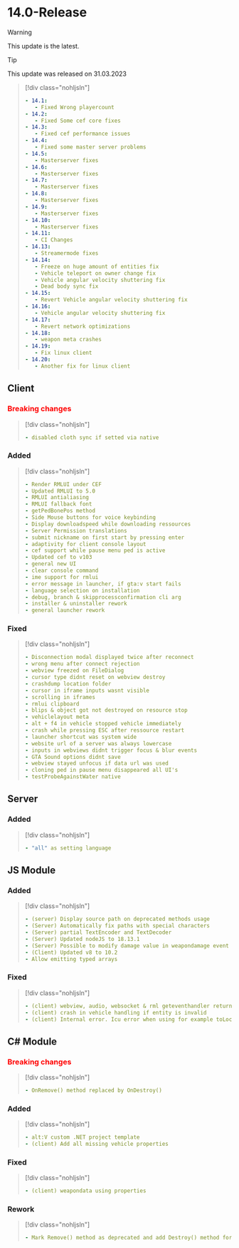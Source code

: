 # 14.0-Release

> [!WARNING]
> This update is the latest.

> [!TIP]
> This update was released on 31.03.2023

> [!div class="nohljsln"]
> ```yaml
> - 14.1:
>    - Fixed Wrong playercount
> - 14.2:
>    - Fixed Some cef core fixes
> - 14.3:
>    - Fixed cef performance issues
> - 14.4:
>    - Fixed some master server problems
> - 14.5:
>    - Masterserver fixes
> - 14.6:
>    - Masterserver fixes
> - 14.7:
>    - Masterserver fixes
> - 14.8:
>    - Masterserver fixes
> - 14.9:
>    - Masterserver fixes
> - 14.10:
>    - Masterserver fixes
> - 14.11:
>    - CI Changes
> - 14.13:
>    - Streamermode fixes
> - 14.14:
>    - Freeze on huge amount of entities fix
>    - Vehicle teleport on owner change fix
>    - Vehicle angular velocity shuttering fix
>    - Dead body sync fix
> - 14.15:
>    - Revert Vehicle angular velocity shuttering fix
> - 14.16:
>    - Vehicle angular velocity shuttering fix
> - 14.17:
>    - Revert network optimizations
> - 14.18:
>    - weapon meta crashes
> - 14.19:
>    - Fix linux client
> - 14.20:
>    - Another fix for linux client
> ```

## Client

### <span style="color: red;">Breaking changes</span>

> [!div class="nohljsln"]
> ```yaml
> - disabled cloth sync if setted via native
> ```

### Added

> [!div class="nohljsln"]
> ```yaml
> - Render RMLUI under CEF
> - Updated RMLUI to 5.0
> - RMLUI antialiasing
> - RMLUI fallback font
> - getPedBonePos method
> - Side Mouse buttons for voice keybinding
> - Display downloadspeed while downloading ressources
> - Server Permission translations
> - submit nickname on first start by pressing enter
> - adaptivity for client console layout
> - cef support while pause menu ped is active
> - Updated cef to v103
> - general new UI
> - clear console command
> - ime support for rmlui
> - error message in launcher, if gta:v start fails
> - language selection on installation
> - debug, branch & skipprocessconfirmation cli arg
> - installer & uninstaller rework
> - general launcher rework
> ```

### Fixed

> [!div class="nohljsln"]
> ```yaml
> - Disconnection modal displayed twice after reconnect
> - wrong menu after connect rejection
> - webview freezed on FileDialog
> - cursor type didnt reset on webview destroy
> - crashdump location folder
> - cursor in iframe inputs wasnt visible
> - scrolling in iframes
> - rmlui clipboard
> - blips & object got not destroyed on resource stop
> - vehiclelayout meta
> - alt + f4 in vehicle stopped vehicle immediately
> - crash while pressing ESC after ressource restart
> - launcher shortcut was system wide
> - website url of a server was always lowercase
> - inputs in webviews didnt trigger focus & blur events
> - GTA Sound options didnt save
> - webview stayed unfocus if data url was used
> - cloning ped in pause menu disappeared all UI's
> - testProbeAgainstWater native
> ```

## Server

### Added

> [!div class="nohljsln"]
> ```yaml
> - "all" as setting language
> ```

## JS Module

### Added
> [!div class="nohljsln"]
> ```yaml
> - (server) Display source path on deprecated methods usage
> - (Server) Automatically fix paths with special characters
> - (Server) partial TextEncoder and TextDecoder
> - (Server) Updated nodeJS to 18.13.1
> - (Server) Possible to modify damage value in weapondamage event
> - (Client) Updated v8 to 10.2
> - Allow emitting typed arrays
> ```

### Fixed
> [!div class="nohljsln"]
> ```yaml
> - (client) webview, audio, websocket & rml geteventhandler returned removed ones
> - (client) crash in vehicle handling if entity is invalid
> - (client) Internal error. Icu error when using for example toLocaleString
> ```

## C# Module

### <span style="color: red;">Breaking changes</span>

> [!div class="nohljsln"]
> ```yaml
> - OnRemove() method replaced by OnDestroy()
> ```

### Added
> [!div class="nohljsln"]
> ```yaml
> - alt:V custom .NET project template 
> - (client) Add all missing vehicle properties
> ```

### Fixed
> [!div class="nohljsln"]
> ```yaml
> - (client) weapondata using properties
> ```

### Rework
> [!div class="nohljsln"]
> ```yaml
> - Mark Remove() method as deprecated and add Destroy() method for consistent alt:V api
> ```